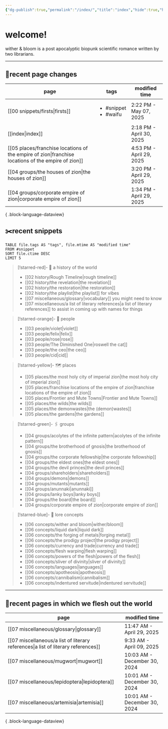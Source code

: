 ```yaml
---
{"dg-publish":true,"permalink":"/index/","title":"index","hide":true,"hideInGraph":true,"tags":["gardenEntry"],"created":"2024-08-07T09:02:57.000-05:00","updated":"2025-04-30T14:18:53.983-05:00"}
---
```


# welcome!
wither & bloom is a post apocalyptic biopunk scientific romance written by two librarians.

---
## 📌recent page changes
| page                                                                                                  | tags                                      | modified time            |
| ----------------------------------------------------------------------------------------------------- | ----------------------------------------- | ------------------------ |
| [[00 snippets/firsts\|firsts]]                                                                     | <ul><li>#snippet</li><li>#waifu</li></ul> | 2:22 PM - May 07, 2025   |
| [[index\|index]]                                                                                   | <ul></ul>                                 | 2:18 PM - April 30, 2025 |
| [[05 places/franchise locations of the empire of zion\|franchise locations of the empire of zion]] | <ul></ul>                                 | 4:53 PM - April 29, 2025 |
| [[04 groups/the houses of zion\|the houses of zion]]                                               | <ul></ul>                                 | 3:20 PM - April 29, 2025 |
| [[04 groups/corporate empire of zion\|corporate empire of zion]]                                   | <ul></ul>                                 | 1:34 PM - April 29, 2025 |

{ .block-language-dataview}
## ✂️recent snippets
``` dataview
TABLE file.tags AS "tags", file.mtime AS "modified time"
FROM #snippet
SORT file.ctime DESC
LIMIT 5 
```


>[!starred-red]- 🏰 a history of the world
> - [[02 history/Rough Timeline\|rough timeline]]
>- [[02 history/the revelation\|the revelation]]
>- [[02 history/the restoration\|the restoration]]
>- [[02 history/the playlist\|the playlist]] for vibes
>- [[07 miscellaneous/glossary\|vocabulary]] you might need to know
>- [[07 miscellaneous/a list of literary references\|a list of literary references]] to assist in coming up with names for things

>[!starred-orange]- 👫 people
>- [[03 people/violet\|violet]]
>- [[03 people/felix\|felix]]
>- [[03 people/rose\|rose]]
>- [[03 people/The Diminished One\|roswell the cat]]
>- [[03 people/the ceo\|the ceo]]
>- [[03 people/cid\|cid]]

>[!starred-yellow]- 🗺️ places
>- [[05 places/the most holy city of imperial zion\|the most holy city of imperial zion]]
>- [[05 places/franchise locations of the empire of zion\|franchise locations of the empire of zion]]
>- [[05 places/Frontier and Mute Towns\|Frontier and Mute Towns]]
>- [[05 places/the wilds\|the wilds]]
>- [[05 places/the demonwastes\|the (demon)wastes]]
>- [[05 places/the gardens\|the gardens]]

>[!starred-green]- 🖇️ groups
> - [[04 groups/acolytes of the infinite pattern\|acolytes of the infinite pattern]]
>- [[04 groups/the brotherhood of gnosis\|the brotherhood of gnosis]]
>- [[04 groups/the corporate fellowship\|the corporate fellowship]]
>- [[04 groups/the eldest ones\|the eldest ones]]
>- [[04 groups/the devil princes\|the devil princes]]
>- [[04 groups/shareholders\|shareholders]]
>- [[04 groups/demons\|demons]]
>- [[04 groups/mutants\|mutants]]
>- [[04 groups/anunnaki\|anunnaki]]
>- [[04 groups/lanky boys\|lanky boys]]
>- [[04 groups/the board\|the board]]
>- [[04 groups/corporate empire of zion\|corporate empire of zion]]

>[!starred-blue]- 📖 lore concepts
>- [[06 concepts/wither and bloom\|wither/bloom]]
>- [[06 concepts/liquid dark\|liquid dark]]
>- [[06 concepts/the forging of metals\|forging metal]]
>- [[06 concepts/the prodigy project\|the prodigy project]]
>- [[06 concepts/currency and trade\|currency and trade]]
>- [[06 concepts/flesh warping\|flesh warping]]
>- [[06 concepts/powers of the flesh\|powers of the flesh]]
>- [[06 concepts/sliver of divinity\|sliver of divinity]]
>- [[06 concepts/languages\|languages]]
>- [[06 concepts/apotheosis\|apotheosis]]
>- [[06 concepts/cannibalism\|cannibalism]]
>- [[06 concepts/indentured servitude\|indentured servitude]]

---
##  📌recent pages in which we flesh out the world
| page                                                                                 | modified time                |
| ------------------------------------------------------------------------------------ | ---------------------------- |
| [[07 miscellaneous/glossary\|glossary]]                                           | 11:47 AM - April 29, 2025    |
| [[07 miscellaneous/a list of literary references\|a list of literary references]] | 9:33 AM - April 09, 2025     |
| [[07 miscellaneous/mugwort\|mugwort]]                                             | 10:03 AM - December 30, 2024 |
| [[07 miscellaneous/lepidoptera\|lepidoptera]]                                     | 10:01 AM - December 30, 2024 |
| [[07 miscellaneous/artemisia\|artemisia]]                                         | 10:01 AM - December 30, 2024 |

{ .block-language-dataview}

